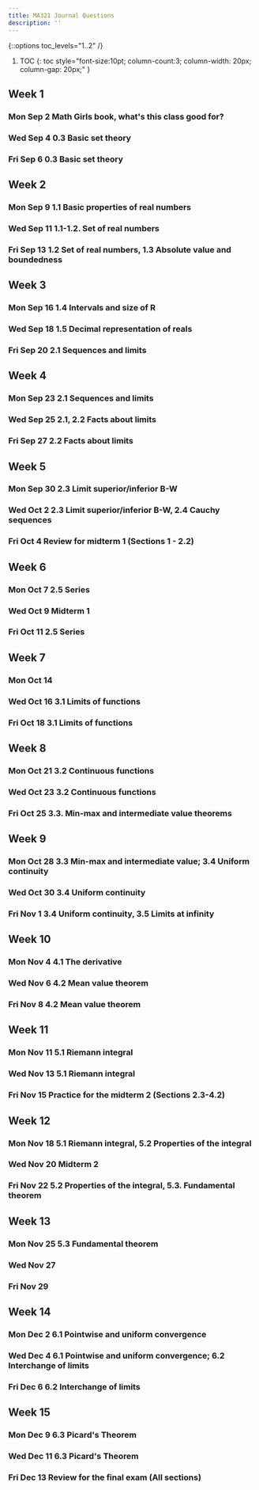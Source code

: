 ```yaml
---
title: MA321 Journal Questions
description: ''
---
```

{::options toc_levels="1..2" /}

1. TOC
{: toc style="font-size:10pt; column-count:3; column-width: 20px; column-gap: 20px;" }

## Week 1
### Mon  Sep 2	Math Girls book, what's this class good for?
### Wed  Sep 4	0.3 Basic set theory
### Fri  Sep 6	0.3 Basic set theory

## Week 2
### Mon  Sep 9	1.1 Basic properties of real numbers
### Wed  Sep 11	1.1-1.2. Set of real numbers
### Fri  Sep 13	1.2 Set of real numbers, 1.3 Absolute value and boundedness

## Week 3
### Mon  Sep 16	1.4 Intervals and size of R
### Wed  Sep 18	1.5 Decimal representation of reals
### Fri  Sep 20	2.1 Sequences and limits

## Week 4
### Mon  Sep 23	2.1 Sequences and limits
### Wed  Sep 25	2.1, 2.2 Facts about limits
### Fri  Sep 27	2.2 Facts about limits

## Week 5
### Mon  Sep 30	2.3 Limit superior/inferior B-W
### Wed  Oct 2	2.3 Limit superior/inferior B-W, 2.4 Cauchy sequences
### Fri  Oct 4	Review for midterm 1 (Sections 1 - 2.2)

## Week 6
### Mon  Oct 7	2.5 Series
### Wed  Oct 9	Midterm 1
### Fri  Oct 11	2.5 Series

## Week 7
### Mon  Oct 14
### Wed  Oct 16	3.1 Limits of functions
### Fri  Oct 18	3.1 Limits of functions

## Week 8
### Mon  Oct 21	3.2 Continuous functions
### Wed  Oct 23	3.2 Continuous functions
### Fri  Oct 25	3.3. Min-max and intermediate value theorems

## Week 9
### Mon  Oct 28	3.3 Min-max and intermediate value; 3.4 Uniform continuity
### Wed  Oct 30	3.4 Uniform continuity
### Fri  Nov 1	3.4 Uniform continuity, 3.5 Limits at infinity

## Week 10
### Mon  Nov 4	4.1 The derivative
### Wed  Nov 6	4.2 Mean value theorem
### Fri  Nov 8	4.2 Mean value theorem

## Week 11
### Mon  Nov 11	5.1 Riemann integral
### Wed  Nov 13	5.1 Riemann integral
### Fri  Nov 15	Practice for the midterm 2 (Sections 2.3-4.2)

## Week 12
### Mon  Nov 18	5.1 Riemann integral, 5.2 Properties of the integral
### Wed  Nov 20	Midterm 2
### Fri  Nov 22	5.2 Properties of the integral, 5.3. Fundamental theorem

## Week 13
### Mon  Nov 25	5.3 Fundamental theorem
### Wed  Nov 27
### Fri  Nov 29

## Week 14
### Mon  Dec 2	6.1 Pointwise and uniform convergence
### Wed  Dec 4	6.1 Pointwise and uniform convergence; 6.2 Interchange of limits
### Fri  Dec 6	6.2 Interchange of limits

## Week 15
### Mon  Dec 9	6.3 Picard's Theorem
### Wed  Dec 11	6.3 Picard's Theorem
### Fri  Dec 13	Review for the final exam (All sections)
